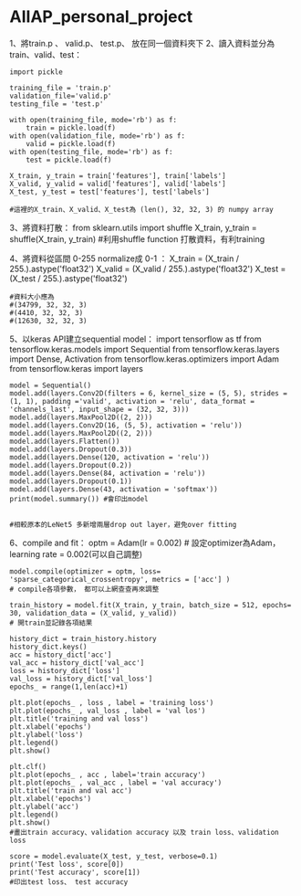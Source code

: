 # AIIAP_personal_project

  1、將train.p 、  valid.p、 test.p、 放在同一個資料夾下
  2、讀入資料並分為train、valid、test：
  
    import pickle
    
    training_file = 'train.p'
    validation_file='valid.p'
    testing_file = 'test.p'

    with open(training_file, mode='rb') as f:
        train = pickle.load(f)
    with open(validation_file, mode='rb') as f:
        valid = pickle.load(f)
    with open(testing_file, mode='rb') as f:
        test = pickle.load(f)

    X_train, y_train = train['features'], train['labels']
    X_valid, y_valid = valid['features'], valid['labels']
    X_test, y_test = test['features'], test['labels']
    
    #這裡的X_train、X_valid、X_test為 (len(), 32, 32, 3) 的 numpy array
    
  
  3、將資料打散：
    from sklearn.utils import shuffle
    X_train, y_train = shuffle(X_train, y_train)
    #利用shuffle function 打散資料，有利training
  
  4、將資料從區間 0-255 normalize成 0-1 ：
    X_train = (X_train / 255.).astype('float32')
    X_valid = (X_valid / 255.).astype('float32')
    X_test  = (X_test  / 255.).astype('float32')
    
    #資料大小應為
    #(34799, 32, 32, 3)
    #(4410, 32, 32, 3)
    #(12630, 32, 32, 3)
    
    
  5、以keras API建立sequential model：
    import tensorflow as tf
    from tensorflow.keras.models import Sequential
    from tensorflow.keras.layers import Dense, Activation
    from tensorflow.keras.optimizers import Adam
    from tensorflow.keras import layers

    model = Sequential()
    model.add(layers.Conv2D(filters = 6, kernel_size = (5, 5), strides = (1, 1), padding ='valid', activation = 'relu', data_format = 'channels_last', input_shape = (32, 32, 3)))
    model.add(layers.MaxPool2D((2, 2)))
    model.add(layers.Conv2D(16, (5, 5), activation = 'relu'))
    model.add(layers.MaxPool2D((2, 2)))
    model.add(layers.Flatten())
    model.add(layers.Dropout(0.3))
    model.add(layers.Dense(120, activation = 'relu'))
    model.add(layers.Dropout(0.2))
    model.add(layers.Dense(84, activation = 'relu'))
    model.add(layers.Dropout(0.1))
    model.add(layers.Dense(43, activation = 'softmax'))
    print(model.summary()) #會印出model
    
    
    #相較原本的LeNet5 多新增兩層drop out layer，避免over fitting
    
    
  6、compile and fit：
    optm = Adam(lr = 0.002) 
    # 設定optimizer為Adam， learning rate = 0.002(可以自己調整)
    
    model.compile(optimizer = optm, loss= 'sparse_categorical_crossentropy', metrics = ['acc'] )
    # compile各項參數， 都可以上網查查再來調整
    
    train_history = model.fit(X_train, y_train, batch_size = 512, epochs= 30, validation_data = (X_valid, y_valid))
    # 開train並記錄各項結果
    
    history_dict = train_history.history
    history_dict.keys()
    acc = history_dict['acc']
    val_acc = history_dict['val_acc']
    loss = history_dict['loss']
    val_loss = history_dict['val_loss']
    epochs_ = range(1,len(acc)+1)

    plt.plot(epochs_ , loss , label = 'training loss')
    plt.plot(epochs_ , val_loss , label = 'val los')
    plt.title('training and val loss')
    plt.xlabel('epochs')
    plt.ylabel('loss')
    plt.legend()
    plt.show()

    plt.clf()
    plt.plot(epochs_ , acc , label='train accuracy')
    plt.plot(epochs_ , val_acc , label = 'val accuracy')
    plt.title('train and val acc')
    plt.xlabel('epochs')
    plt.ylabel('acc')
    plt.legend()
    plt.show()
    #畫出train accuracy、validation accuracy 以及 train loss、validation loss
    
    score = model.evaluate(X_test, y_test, verbose=0.1)
    print('Test loss', score[0])
    print('Test accuracy', score[1])
    #印出test loss、 test accuracy
  
